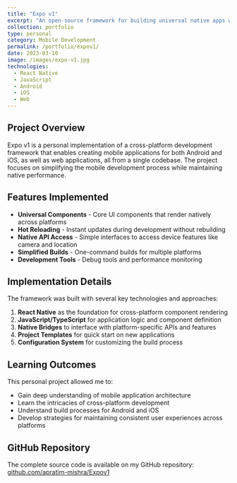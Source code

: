 ```yaml
---
title: "Expo v1"
excerpt: "An open-source framework for building universal native apps with React that runs seamlessly on Android, iOS, and the web."
collection: portfolio
type: personal
category: Mobile Development
permalink: /portfolio/expov1/
date: 2023-03-10
image: /images/expo-v1.jpg
technologies:
  - React Native
  - JavaScript
  - Android
  - iOS
  - Web
---
```


## Project Overview

Expo v1 is a personal implementation of a cross-platform development framework that enables creating mobile applications for both Android and iOS, as well as web applications, all from a single codebase. The project focuses on simplifying the mobile development process while maintaining native performance.

## Features Implemented

* **Universal Components** - Core UI components that render natively across platforms
* **Hot Reloading** - Instant updates during development without rebuilding
* **Native API Access** - Simple interfaces to access device features like camera and location
* **Simplified Builds** - One-command builds for multiple platforms
* **Development Tools** - Debug tools and performance monitoring

## Implementation Details

The framework was built with several key technologies and approaches:

1. **React Native** as the foundation for cross-platform component rendering
2. **JavaScript/TypeScript** for application logic and component definition
3. **Native Bridges** to interface with platform-specific APIs and features
4. **Project Templates** for quick start on new applications
5. **Configuration System** for customizing the build process

## Learning Outcomes

This personal project allowed me to:

* Gain deep understanding of mobile application architecture
* Learn the intricacies of cross-platform development
* Understand build processes for Android and iOS
* Develop strategies for maintaining consistent user experiences across platforms

## GitHub Repository

The complete source code is available on my GitHub repository: [github.com/apratim-mishra/Expov1](https://github.com/apratim-mishra/Expov1) 